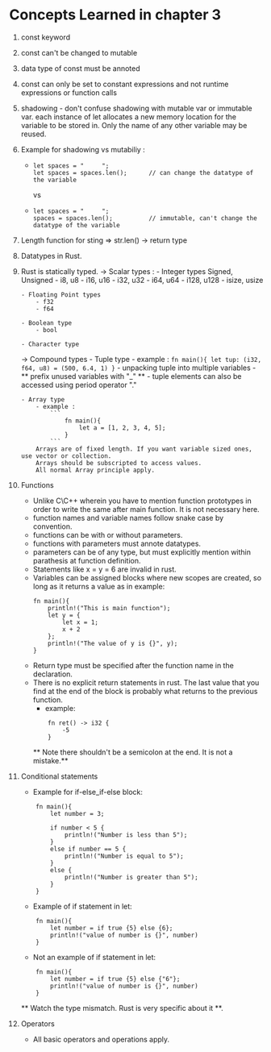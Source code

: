 # Concepts Learned in chapter 3


1.  const keyword
2.  const can't be changed to mutable
3.  data type of const must be annoted
4.  const can only be set to constant expressions and not runtime expressions or function calls
5.  shadowing - don't confuse shadowing with mutable var or immutable var. each instance of let allocates a new memory location for the variable to be stored in. Only the name of any other variable may be reused.
6.  Example for shadowing vs mutabiliy : 
    -   ```
        let spaces = "     ";
        let spaces = spaces.len();      // can change the datatype of the variable
        ```
        vs
    
    -   ```
        let spaces = "     ";
        spaces = spaces.len();          // immutable, can't change the datatype of the variable
        ```

7.  Length function for sting =>  str.len()  -> return type <int>
8.  Datatypes in Rust.
9.  Rust is statically typed.
    ->  Scalar types : 
        - Integer types
                Signed, Unsigned
            - i8, u8
            - i16, u16
            - i32, u32
            - i64, u64
            - i128, u128
            - isize, usize
        
        - Floating Point types
            - f32
            - f64

        - Boolean type
            - bool

        - Character type

    ->  Compound types
        - Tuple type
            - example :
                ```
                    fn main(){
                        let tup: (i32, f64, u8) = (500, 6.4, 1)
                    }
                ```
            - unpacking tuple into multiple variables
            - ** prefix unused variables with "_" **
            - tuple elements can also be accessed using period operator "."

        - Array type
            - example :
                ```
                    fn main(){
                        let a = [1, 2, 3, 4, 5];
                    }
                ```
            Arrays are of fixed length. If you want variable sized ones, use vector or collection.
            Arrays should be subscripted to access values.
            All normal Array principle apply.

10. Functions
    - Unlike C\C++ wherein you have to mention function prototypes in order to write the same after main function. It is not necessary here.
    - function names and variable names follow snake case by convention.
    - functions can be with or without parameters.
    - functions with parameters must annote datatypes.
    - parameters can be of any type, but must explicitly mention within parathesis at function definition.
    * Statements like x = y = 6 are invalid in rust.
    - Variables can be assigned blocks where new scopes are created, so long as it returns a value as in example: 
        ```
        fn main(){
            println!("This is main function");
            let y = {
                let x = 1;
                x + 2
            };
            println!("The value of y is {}", y);
        }
        ```
    - Return type must be specified after the function name in the declaration.
    - There is no explicit return statements in rust. The last value that you find at the end of the block is probably what returns to the previous function.
        - example:
        ```
            fn ret() -> i32 {
                -5
            }
        ```
        ** Note there shouldn't be a semicolon at the end. It is not a mistake.**

11. Conditional statements
    - Example for if-else_if-else block:
    ```
        fn main(){
            let number = 3;

            if number < 5 {
                println!("Number is less than 5");
            }
            else if number == 5 {
                println!("Number is equal to 5");
            }
            else {
                println!("Number is greater than 5");
            }
        }
    ```
    - Example of if statement in let:
    ```
        fn main(){
            let number = if true {5} else {6};
            println!("value of number is {}", number)
        }
    ```
    - Not an example of if statement in let:
    ```
        fn main(){
            let number = if true {5} else {"6"};
            println!("value of number is {}", number)
        }
    ```
    ** Watch the type mismatch. Rust is very specific about it **.

12. Operators
    -  All basic operators and operations apply.



